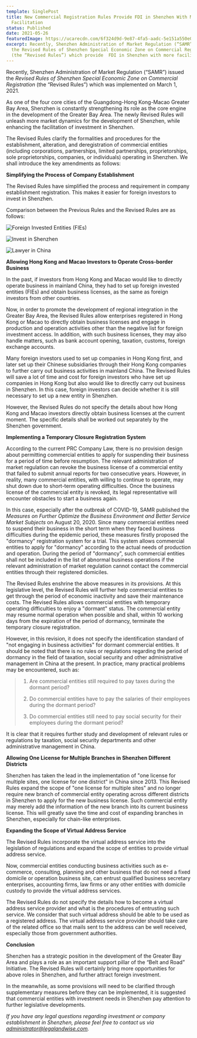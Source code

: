 ```yaml
---
template: SinglePost
title: New Commercial Registration Rules Provide FDI in Shenzhen With More
  Facilitation
status: Published
date: 2021-05-26
featuredImage: https://ucarecdn.com/6f324d9d-9e87-4fa5-aadc-5e151a550e0a/
excerpt: Recently, Shenzhen Administration of Market Regulation (“SAMR”) issued
  the Revised Rules of Shenzhen Special Economic Zone on Commercial Registration
  (the “Revised Rules”) which provide  FDI in Shenzhen with more facilitation.
---
```

Recently, Shenzhen Administration of Market Regulation (“SAMR”) issued the *Revised Rules of Shenzhen Special Economic Zone on Commercial Registration* (the “Revised Rules”) which was implemented on March 1, 2021.

As one of the four core cities of the Guangdong-Hong Kong-Macao Greater Bay Area, Shenzhen is constantly strengthening its role as the core engine in the development of the Greater Bay Area. The newly Revised Rules will unleash more market dynamics for the development of Shenzhen, while enhancing the facilitation of investment in Shenzhen.

The Revised Rules clarify the formalities and procedures for the establishment, alteration, and deregistration of commercial entities (including corporations, partnerships, limited partnerships, proprietorships, sole proprietorships, companies, or individuals) operating in Shenzhen. We shall introduce the key amendments as follows:

**Simplifying the Process of Company Establishment**

The Revised Rules have simplified the process and requirement in company establishment registration. This makes it easier for foreign investors to invest in Shenzhen. 

Comparison between the Previous Rules and the Revised Rules are as follows:

![Foreign Invested Entities (FIEs)](https://ucarecdn.com/a9f91ec6-cbb2-4c65-83e7-580429794983/ "Registered Information for Commercial Entity Establishment")

![Invest in Shenzhen](https://ucarecdn.com/41c60950-78d7-4ac3-920a-9f7b0e4364c3/ "Information for Filling Administration")

![Lawyer in China](https://ucarecdn.com/58bef42e-6bbd-4098-ab63-1390497f9c08/ "Required Documents for Commercial Entity Establishment")

**Allowing Hong Kong and Macao Investors to Operate Cross-border Business**

In the past, if investors from Hong Kong and Macao would like to directly operate business in mainland China, they had to set up foreign invested entities (FIEs) and obtain business licenses, as the same as foreign investors from other countries. 

Now, in order to promote the development of regional integration in the Greater Bay Area, the Revised Rules allow enterprises registered in Hong Kong or Macao to directly obtain business licenses and engage in production and operation activities other than the negative list for foreign investment access. In addition, with such business licenses, they may also handle matters, such as bank account opening, taxation, customs, foreign exchange accounts.

Many foreign investors used to set up companies in Hong Kong first, and later set up their Chinese subsidiaries through their Hong Kong companies to further carry out business activities in mainland China. The Revised Rules will save a lot of time and cost for foreign investors who have set up companies in Hong Kong but also would like to directly carry out business in Shenzhen. In this case, foreign investors can decide whether it is still necessary to set up a new entity in Shenzhen.

However, the Revised Rules do not specify the details about how Hong Kong and Macao investors directly obtain business licenses at the current moment. The specific details shall be worked out separately by the Shenzhen government. 

**Implementing a Temporary Closure Registration System**

According to the current PRC Company Law, there is no provision design about permitting commercial entities to apply for suspending their business for a period of time before resumption. The relevant administration of market regulation can revoke the business license of a commercial entity that failed to submit annual reports for two consecutive years. However, in reality, many commercial entities, with willing to continue to operate, may shut down due to short-term operating difficulties. Once the business license of the commercial entity is revoked, its legal representative will encounter obstacles to start a business again.

In this case, especially after the outbreak of COVID-19, SAMR published the *Measures on Further Optimize the Business Environment and Better Service Market Subjects* on August 20, 2020. Since many commercial entities need to suspend their business in the short term when they faced business difficulties during the epidemic period, these measures firstly proposed the "dormancy" registration system for a trial. This system allows commercial entities to apply for "dormancy" according to the actual needs of production and operation. During the period of "dormancy", such commercial entities shall not be included in the list of abnormal business operations if the relevant administration of market regulation cannot contact the commercial entities through their registered domiciles. 

The Revised Rules enshrine the above measures in its provisions. At this legislative level, the Revised Rules will further help commercial entities to get through the period of economic inactivity and save their maintenance costs. The Revised Rules allows commercial entities with temporary operating difficulties to enjoy a "dormant" status. The commercial entity may resume normal operation when possible and shall, within 10 working days from the expiration of the period of dormancy, terminate the temporary closure registration.

However, in this revision, it does not specify the identification standard of "not engaging in business activities" for dormant commercial entities. It should be noted that there is no rules or regulations regarding the period of dormancy in the field of taxation, social security and other administrative management in China at the present. In practice, many practical problems may be encountered, such as:

> 1. Are commercial entities still required to pay taxes during the dormant period?  
>
>
> 2. Do commercial entities have to pay the salaries of their employees during the dormant period?  
>
>
> 3. Do commercial entities still need to pay social security for their employees during the dormant period?

It is clear that it requires further study and development of relevant rules or regulations by taxation, social security departments and other administrative management in China.

**Allowing One License for Multiple Branches in Shenzhen Different Districts**

Shenzhen has taken the lead in the implementation of "one license for multiple sites, one license for one district" in China since 2013. This Revised Rules expand the scope of "one license for multiple sites" and no longer require new branch of commercial entity operating across different districts in Shenzhen to apply for the new business license. Such commercial entity may merely add the information of the new branch into its current business license. This will greatly save the time and cost of expanding branches in Shenzhen, especially for chain-like enterprises.

**Expanding the Scope of Virtual Address Service**

The Revised Rules incorporate the virtual address service into the legislation of regulations and expand the scope of entities to provide virtual address service. 

Now, commercial entities conducting business activities such as e-commerce, consulting, planning and other business that do not need a fixed domicile or operation business site, can entrust qualified business secretary enterprises, accounting firms, law firms or any other entities with domicile custody to provide the virtual address services.  

The Revised Rules do not specify the details how to become a virtual address service provider and what is the procedures of entrusting such service. We consider that such virtual address should be able to be used as a registered address. The virtual address service provider should take care of the related office so that mails sent to the address can be well received, especially those from government authorities. 

**Conclusion**

Shenzhen has a strategic position in the development of the Greater Bay Area and plays a role as an important support pillar of the “Belt and Road” Initiative. The Revised Rules will certainly bring more opportunities for above roles in Shenzhen, and further attract foreign investment.

In the meanwhile, as some provisions will need to be clarified through supplementary measures before they can be implemented, it is suggested that commercial entities with investment needs in Shenzhen pay attention to further legislative developments.

*If you have any legal questions regarding investment or company establishment in Shenzhen, please feel free to contact us via administrator@legalandwise.com.*